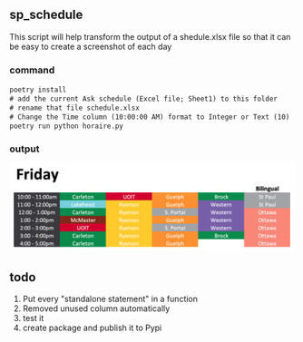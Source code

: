 ## sp_schedule

This script will help transform the output of a shedule.xlsx file so that it can be easy to create a screenshot of each day

### command

    poetry install
    # add the current Ask schedule (Excel file; Sheet1) to this folder
    # rename that file schedule.xlsx
    # Change the Time column (10:00:00 AM) format to Integer or Text (10)
    poetry run python horaire.py

### output 


![alt text](https://github.com/guinslym/sp_transform_schedule/blob/master/example_output.png "Schedule")


## todo
1. Put every "standalone statement" in a function 
2. Removed unused column automatically
3. test it
4. create package and publish it to Pypi 
